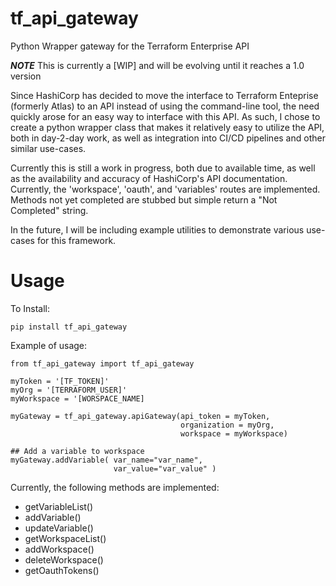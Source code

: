 # tf_api_gateway
Python Wrapper gateway for the Terraform Enterprise API

***NOTE*** This is currently a [WIP] and will be evolving until it reaches a 1.0 version

Since HashiCorp has decided to move the interface to Terraform Enteprise (formerly Atlas) to an API instead of using the command-line tool, the need quickly arose for an easy way to interface with this API. As such, I chose to create a python wrapper class that makes it relatively easy to utilize the API, both in day-2-day work, as well as integration into CI/CD pipelines and other similar use-cases.

Currently this is still a work in progress, both due to available time, as well as the availability and accuracy of HashiCorp's API documentation. Currently, the 'workspace', 'oauth', and 'variables' routes are implemented. Methods not yet completed are stubbed but simple return a "Not Completed" string.

In the future, I will be including example utilities to demonstrate various use-cases for this framework.

# Usage

To Install:

```
pip install tf_api_gateway
```

Example of usage:

```
from tf_api_gateway import tf_api_gateway

myToken = '[TF_TOKEN]'
myOrg = '[TERRAFORM_USER]'
myWorkspace = '[WORSPACE_NAME]

myGateway = tf_api_gateway.apiGateway(api_token = myToken, 
                                      organization = myOrg, 
                                      workspace = myWorkspace)

## Add a variable to workspace
myGateway.addVariable( var_name="var_name", 
                       var_value="var_value" )
```

Currently, the following methods are implemented:
* getVariableList()
* addVariable()
* updateVariable()
* getWorkspaceList()
* addWorkspace()
* deleteWorkspace()
* getOauthTokens()
